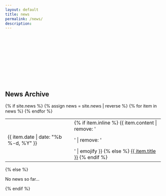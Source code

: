 ```yaml
---
layout: default
title: news
permalink: /news/
description: 
---
```


<div class="img_row" style="height: 150px;">
    <img class="col three left" src="{{ site.baseurl }}/assets/img/pair-logo.png" style="object-fit: contain;" alt="" title="People, AI, and Robots"/>
</div>

<div class="news">
  <h2>News Archive</h2>
  {% if site.news  %}
    <table>
    {% assign news = site.news | reverse %}
    {% for item in news %}
      <tr>
        <td class="date">{{ item.date | date: "%b %-d, %Y" }}</td>
        <td class="announcement">
          {% if item.inline %}
            {{ item.content | remove: '<p>' | remove: '</p>' | emojify }}
          {% else %}
            <a class="news-title" href="{{ item.url | prepend: site.baseurl }}">{{ item.title }}</a>
          {% endif %}
        </td>
      </tr>
    {% endfor %}
    </table>
  {% else %}
    <p>No news so far...</p>
  {% endif %}
</div>
